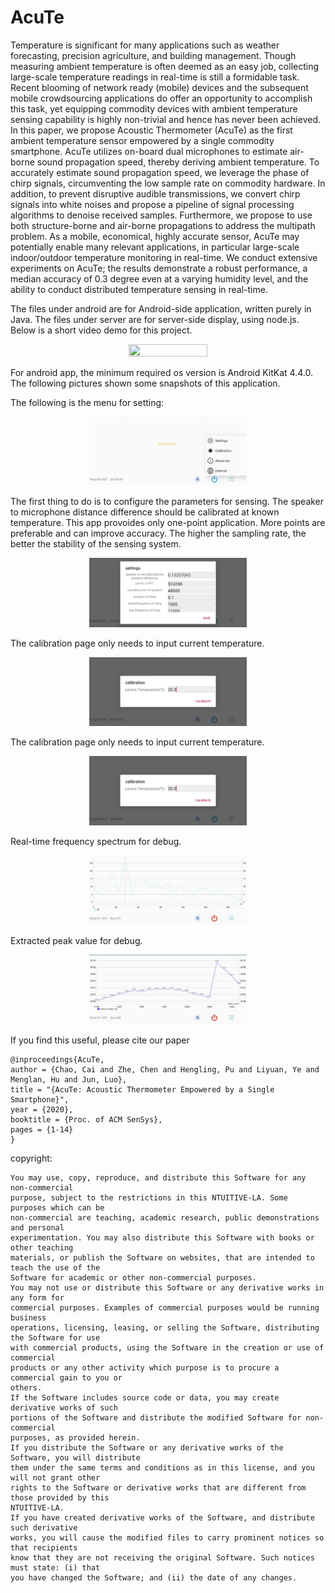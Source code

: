 # AcuTe
Temperature is significant for many applications such as weather forecasting, precision agriculture, and building management. Though measuring ambient temperature is often deemed as an easy job, collecting large-scale temperature readings in real-time is still a formidable task. Recent blooming of network ready (mobile) devices and the subsequent mobile crowdsourcing applications do offer an opportunity to accomplish this task, yet equipping commodity devices with ambient temperature sensing capability is highly non-trivial and hence has never been achieved. In this paper, we propose Acoustic Thermometer (AcuTe) as the first ambient temperature sensor empowered by a single commodity smartphone. AcuTe utilizes on-board dual microphones to estimate air-borne sound propagation speed, thereby deriving ambient temperature. To accurately estimate sound propagation speed, we leverage the phase of chirp signals, circumventing the low sample rate on commodity hardware. In addition, to prevent disruptive audible transmissions, we convert chirp signals into white noises and propose a pipeline of signal processing algorithms to denoise received samples. Furthermore, we propose to use both structure-borne and air-borne propagations to address the multipath problem. As a mobile, economical, highly accurate sensor, AcuTe may potentially enable many relevant applications, in particular large-scale indoor/outdoor temperature monitoring in real-time. We conduct extensive experiments on AcuTe; the results demonstrate a robust performance, a median accuracy of 0.3 degree even at a varying humidity level, and the ability to conduct distributed temperature sensing in real-time.

The files under android are for Android-side application, written purely in Java. The files under server are for server-side display, using node.js. 
Below is a short video demo for this project. 


<div align=center><img src="pics/show.gif" width="50%" height="50%"/></div>

For android app, the minimum required os version is Android KitKat 4.4.0. The following pictures shown some snapshots of this application. 

The following is the menu for setting: 

<div align=center><img src="pics/menu.jpg" width="50%" height="50%"/></div>

The first thing to do is to configure the parameters for sensing. The speaker to microphone distance difference should be calibrated at known temperature. This app provoides only one-point application. More points are preferable and can improve accuracy. The higher the sampling rate, the better the stability of the sensing system. 

<div align=center><img src="pics/parameter.jpg" width="50%" height="50%"/></div>

The calibration page only needs to input current temperature.

<div align=center><img src="pics/calibration.jpg" width="50%" height="50%"/></div>

The calibration page only needs to input current temperature.

<div align=center><img src="pics/calibration.jpg" width="50%" height="50%"/></div>

Real-time frequency spectrum for debug. 

<div align=center><img src="pics/frequency.jpg" width="50%" height="50%"/></div>

Extracted peak value for debug. 

<div align=center><img src="pics/frequency_peek.jpg" width="50%" height="50%"/></div>


If you find this useful, please cite our paper

```
@inproceedings{AcuTe,
author = {Chao, Cai and Zhe, Chen and Hengling, Pu and Liyuan, Ye and Menglan, Hu and Jun, Luo},
title = "{AcuTe: Acoustic Thermometer Empowered by a Single Smartphone}",
year = {2020},
booktitle = {Proc. of ACM SenSys}, 
pages = {1-14}
}
```


copyright:

```
You may use, copy, reproduce, and distribute this Software for any non-commercial
purpose, subject to the restrictions in this NTUITIVE-LA. Some purposes which can be
non-commercial are teaching, academic research, public demonstrations and personal
experimentation. You may also distribute this Software with books or other teaching
materials, or publish the Software on websites, that are intended to teach the use of the
Software for academic or other non-commercial purposes.
You may not use or distribute this Software or any derivative works in any form for
commercial purposes. Examples of commercial purposes would be running business
operations, licensing, leasing, or selling the Software, distributing the Software for use
with commercial products, using the Software in the creation or use of commercial
products or any other activity which purpose is to procure a commercial gain to you or
others.
If the Software includes source code or data, you may create derivative works of such
portions of the Software and distribute the modified Software for non-commercial
purposes, as provided herein.
If you distribute the Software or any derivative works of the Software, you will distribute
them under the same terms and conditions as in this license, and you will not grant other
rights to the Software or derivative works that are different from those provided by this
NTUITIVE-LA.
If you have created derivative works of the Software, and distribute such derivative
works, you will cause the modified files to carry prominent notices so that recipients
know that they are not receiving the original Software. Such notices must state: (i) that
you have changed the Software; and (ii) the date of any changes.
```
